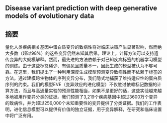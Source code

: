 ## Disease variant prediction with deep generative models of evolutionary data
## 摘要
量化人类疾病相关基因中蛋白质变异的致病性将对临床决策产生显著影响，然而绝大多数（超过98%）的这些变异仍然未知其后果。理论上，计算方法可以支持遗传变异的大规模解释。然而，最先进的方法依赖于对已知疾病标签的机器学习模型的训练。由于这些标签稀少、有偏见且质量不一，因此生成的模型被认为不够可靠。在这里，我们提出了一种利用深度生成模型预测变异致病性而不依赖于标签的方法。通过建模跨生物体的序列变异分布，我们隐式地捕获了维持适应性的蛋白质序列的约束。我们的模型EVE（变异效应的进化模型）不仅胜过依赖标记数据的计算方法，而且与高通量实验的预测性能相当，如果不是更好的话，这些实验越来越多地被用作变异分类的证据。我们预测了3,219个疾病基因中超过3600万个变异的致病性，并为超过256,000个未知重要性的变异提供了分类证据。我们的工作表明，进化信息模型可以提供有价值的独立证据，用于变异解释，在研究和临床设置中将广泛有用。  

